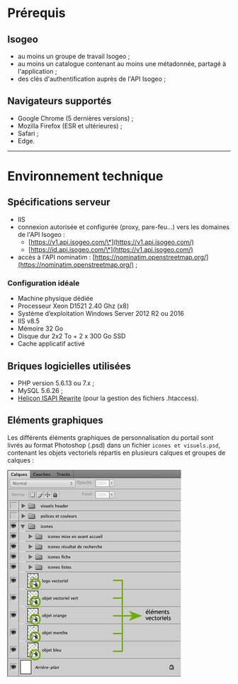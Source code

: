 # Prérequis

## Isogeo

* au moins un groupe de travail Isogeo ;
* au moins un catalogue contenant au moins une métadonnée, partagé à l'application ;
* des clés d'authentification auprès de l'API Isogeo ;

## Navigateurs supportés

* Google Chrome \(5 dernières versions\) ;
* Mozilla Firefox \(ESR et ultérieures\) ;
* Safari ;
* Edge.

---

# Environnement technique

## Spécifications serveur

* IIS 
* connexion autorisée et configurée \(proxy, pare-feu...\) vers les domaines de l'API Isogeo :
  * [https://v1.api.isogeo.com/\*](https://v1.api.isogeo.com/)
  * [https://id.api.isogeo.com/\*](https://v1.api.isogeo.com/)
* accès à l'API nominatim : [https://nominatim.openstreetmap.org/](https://nominatim.openstreetmap.org/) ;

### Configuration idéale

* Machine physique dédiée
* Processeur Xeon D1521 2.40 Ghz \(x8\)
* Système d’exploitation Windows Server 2012 R2 ou 2016
* IIS v8.5
* Mémoire 32 Go
* Disque dur 2x2 To + 2 x 300 Go SSD
* Cache applicatif activé

## Briques logicielles utilisées

* PHP version 5.6.13 ou 7.x ;
* MySQL 5.6.26 ;
* [Helicon ISAPI Rewrite](http://www.helicontech.com/isapi_rewrite/) \(pour la gestion des fichiers .htaccess\).

## Eléments graphiques

Les différents éléments graphiques de personnalisation du portail sont livrés au format Photoshop \(.psd\) dans un fichier `icones et visuels.psd`, contenant les objets vectoriels répartis en plusieurs calques et groupes de calques :

![&quot;Aperçu des calques Photoshop dans le fichier tranmis&quot;](/assets/tech_graphics_psd.png)

